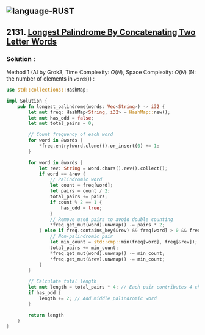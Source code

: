 ![language-RUST](https://img.shields.io/badge/RUST-8d4004?style=for-the-badge&logo=RUST)
---

## 2131. [Longest Palindrome By Concatenating Two Letter Words](https://leetcode.com/problems/longest-palindrome-by-concatenating-two-letter-words)

### Solution :

Method 1 (AI by Grok3, Time Complexity: $O(N)$, Space Complexity: $O(N)$ (N: the number of elements in `words`)) :
```rust
use std::collections::HashMap;

impl Solution {
    pub fn longest_palindrome(words: Vec<String>) -> i32 {
        let mut freq: HashMap<String, i32> = HashMap::new();
        let mut has_odd = false;
        let mut total_pairs = 0;

        // Count frequency of each word
        for word in &words {
            *freq.entry(word.clone()).or_insert(0) += 1;
        }

        for word in &words {
            let rev: String = word.chars().rev().collect();
            if word == &rev {
                // Palindromic word
                let count = freq[word];
                let pairs = count / 2;
                total_pairs += pairs;
                if count % 2 == 1 {
                    has_odd = true;
                }
                // Remove used pairs to avoid double counting
                *freq.get_mut(word).unwrap() -= pairs * 2;
            } else if freq.contains_key(&rev) && freq[word] > 0 && freq[&rev] > 0 {
                // Non-palindromic pair
                let min_count = std::cmp::min(freq[word], freq[&rev]);
                total_pairs += min_count;
                *freq.get_mut(word).unwrap() -= min_count;
                *freq.get_mut(&rev).unwrap() -= min_count;
            }
        }

        // Calculate total length
        let mut length = total_pairs * 4; // Each pair contributes 4 characters
        if has_odd {
            length += 2; // Add middle palindromic word
        }

        return length
    }
}
```
